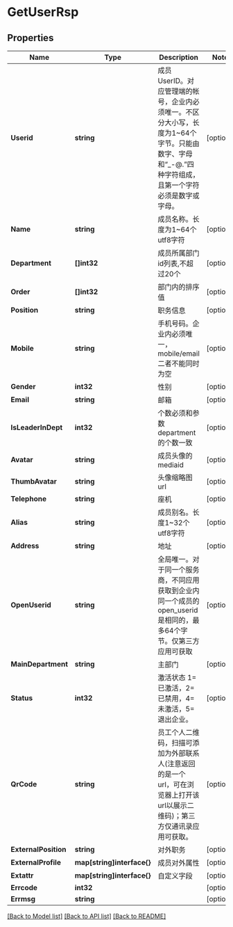 # GetUserRsp

## Properties

Name | Type | Description | Notes
------------ | ------------- | ------------- | -------------
**Userid** | **string** | 成员UserID。对应管理端的帐号，企业内必须唯一。不区分大小写，长度为1~64个字节。只能由数字、字母和“_-@.”四种字符组成，且第一个字符必须是数字或字母。 | [optional] 
**Name** | **string** | 成员名称。长度为1~64个utf8字符 | [optional] 
**Department** | **[]int32** | 成员所属部门id列表,不超过20个 | [optional] 
**Order** | **[]int32** | 部门内的排序值 | [optional] 
**Position** | **string** | 职务信息 | [optional] 
**Mobile** | **string** | 手机号码。企业内必须唯一，mobile/email二者不能同时为空 | [optional] 
**Gender** | **int32** | 性别 | [optional] 
**Email** | **string** | 邮箱 | [optional] 
**IsLeaderInDept** | **int32** | 个数必须和参数department的个数一致 | [optional] 
**Avatar** | **string** | 成员头像的mediaid | [optional] 
**ThumbAvatar** | **string** | 头像缩略图url | [optional] 
**Telephone** | **string** | 座机 | [optional] 
**Alias** | **string** | 成员别名。长度1~32个utf8字符 | [optional] 
**Address** | **string** | 地址 | [optional] 
**OpenUserid** | **string** | 全局唯一。对于同一个服务商，不同应用获取到企业内同一个成员的open_userid是相同的，最多64个字节。仅第三方应用可获取 | [optional] 
**MainDepartment** | **string** | 主部门 | [optional] 
**Status** | **int32** | 激活状态 1&#x3D;已激活，2&#x3D;已禁用，4&#x3D;未激活，5&#x3D;退出企业。 | [optional] 
**QrCode** | **string** | 员工个人二维码，扫描可添加为外部联系人(注意返回的是一个url，可在浏览器上打开该url以展示二维码)；第三方仅通讯录应用可获取。 | [optional] 
**ExternalPosition** | **string** | 对外职务 | [optional] 
**ExternalProfile** | **map[string]interface{}** | 成员对外属性 | [optional] 
**Extattr** | **map[string]interface{}** | 自定义字段 | [optional] 
**Errcode** | **int32** |  | [optional] 
**Errmsg** | **string** |  | [optional] 

[[Back to Model list]](../README.md#documentation-for-models) [[Back to API list]](../README.md#documentation-for-api-endpoints) [[Back to README]](../README.md)


